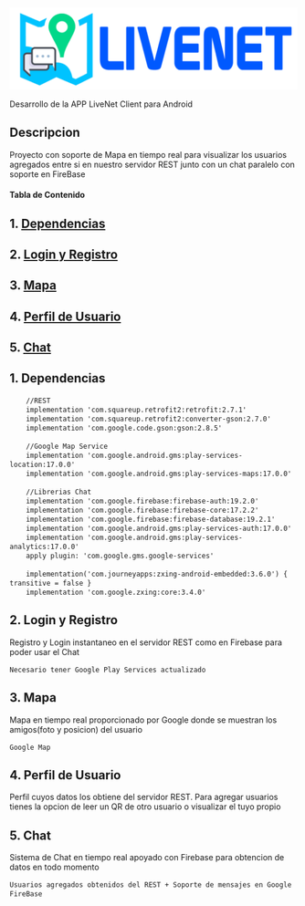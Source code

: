![banner](https://github.com/Vintaje/LiveNetAndroidClient/blob/master/bannerlivenet.png)

Desarrollo de la APP LiveNet Client para Android

## Descripcion

Proyecto con soporte de Mapa en tiempo real para visualizar los usuarios agregados entre si en nuestro servidor REST junto con un chat paralelo con soporte en FireBase

#### Tabla de Contenido

## 1. [Dependencias](#dependencias)  
## 2. [Login y Registro](#loginregistro) 
## 3. [Mapa](#mapa) 
## 4. [Perfil de Usuario](#perfilusuario) 
## 5. [Chat](#chat) 

<a name="dependencias"></a>
## 1. Dependencias


```
    //REST
    implementation 'com.squareup.retrofit2:retrofit:2.7.1'
    implementation 'com.squareup.retrofit2:converter-gson:2.7.0'
    implementation 'com.google.code.gson:gson:2.8.5'

    //Google Map Service
    implementation 'com.google.android.gms:play-services-location:17.0.0'
    implementation 'com.google.android.gms:play-services-maps:17.0.0'
    
    //Librerias Chat
    implementation 'com.google.firebase:firebase-auth:19.2.0'
    implementation 'com.google.firebase:firebase-core:17.2.2'
    implementation 'com.google.firebase:firebase-database:19.2.1'
    implementation 'com.google.android.gms:play-services-auth:17.0.0'
    implementation 'com.google.android.gms:play-services-analytics:17.0.0'
    apply plugin: 'com.google.gms.google-services'

    implementation('com.journeyapps:zxing-android-embedded:3.6.0') { transitive = false }
    implementation 'com.google.zxing:core:3.4.0'
```

<a name="loginregistro"></a>
## 2. Login y Registro

Registro y Login instantaneo en el servidor REST como en Firebase para poder usar el Chat
```
Necesario tener Google Play Services actualizado
```

<a name="mapa"></a>
## 3. Mapa

Mapa en tiempo real proporcionado por Google donde se muestran los amigos(foto y posicion) del usuario
```
Google Map
```

<a name="perfilusuario"></a>
## 4. Perfil de Usuario

Perfil cuyos datos los obtiene del servidor REST. Para agregar usuarios tienes la opcion de leer un QR de otro usuario o visualizar el tuyo propio


<a name="chat"></a>
## 5. Chat

Sistema de Chat en tiempo real apoyado con Firebase para obtencion de datos en todo momento

```
Usuarios agregados obtenidos del REST + Soporte de mensajes en Google FireBase
```



